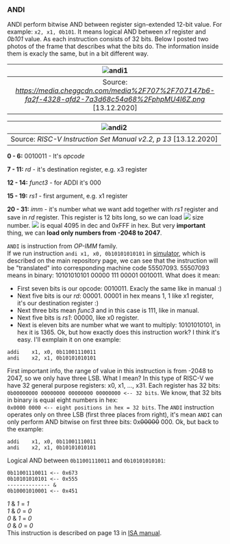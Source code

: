 ### ANDI
ANDI perform bitwise AND between register sign-extended 12-bit value. For example: `x2, x1, 0b101`. It means logical AND between *x1* register and *0b101* value. As each instruction consists of 32 bits. Below I posted two photos of the frame that describes what the bits do. The information inside them is exacly the same, but in a bit different way. 

| ![andi1](https://user-images.githubusercontent.com/43972902/102528666-233b5200-409f-11eb-8dc3-89e4a9ba29a3.png) |
|:--:|
| Source: *https://media.cheggcdn.com/media%2F707%2F707147b6-fa2f-4328-afd2-7a3d68c54a68%2FphpMU4I6Z.png*  [13.12.2020] |

| ![andi2](https://user-images.githubusercontent.com/43972902/102528734-3a7a3f80-409f-11eb-8efe-54fa799ae0b3.png) |
|:--:|
| Source: *RISC-V Instruction Set Manual v2.2, p 13*  [13.12.2020] |

**0 - 6:** 0010011 - It's *opcode*

**7 - 11:**  *rd* - it's destination register, e.g. x3 register

**12 - 14:** *funct3* - for ADDI it's 000

**15 - 19:** *rs1* - first argument, e.g. x1 register

**20 - 31:** *imm* - it's number what we want add together with *rs1* register and save in *rd* register. This register is 12 bits long, so we can load <img src="https://render.githubusercontent.com/render/math?math=2^{12}-1">  size number. <img src="https://render.githubusercontent.com/render/math?math=2^{12}-1"> is equal 4095 in dec and 0xFFF in hex. But very **important** thing, we can **load only numbers from -2048 to 2047**.

`ANDI` is instruction from *OP-IMM* family. <br/>
If we run instruction `andi x1, x0, 0b10101010101` in [simulator](https://www.kvakil.me/venus/), which is described on the main repository page, we can see that the instruction will be "translated" into corresponding machine code 55507093.  55507093 means in binary: 10101010101 00000 111 00001 0010011. What does it mean:
- First seven bits is our opcode: 0010011. Exacly the same like in manual :)
- Next five bits is our *rd*: 00001. 00001 in hex means 1, 1 like x1 register, it's our destination register :)
- Next three bits mean *func3* and in this case is 111, like in manual.
- Next five bits is *rs1*: 00000, like x0 register.
- Next is eleven bits are number what we want to multiply: 10101010101, in hex it is 1365.
Ok, but how exactly does this instruction work? I think it's easy. I'll exmplain it on one example:
```
addi	x1, x0, 0b11001110011
andi 	x2, x1, 0b10101010101
```
First important info, the range of value in this instruction is from -2048 to 2047, so we only have three LSB. What I mean? In this type of RISC-V we have 32 general purpose registers: x0, x1, ..., x31. Each register has 32 bits: <br/>
`0b00000000 00000000 00000000 00000000 <-- 32 bits`. We know, that 32 bits in binary is equal eight numbers in hex: <br/> `0x0000 0000 <-- eight positions in hex = 32 bits`. The `ANDI` instruction operates only on three LSB (first three places from right), it's mean `ANDI` can only perform AND bitwise on first three bits: 0x~~00000~~ 000. Ok, but back to the example:
```
addi	x1, x0, 0b11001110011
andi 	x2, x1, 0b10101010101
```
Logical AND between `0b11001110011` and `0b10101010101`:
```
0b11001110011 <-- 0x673
0b10101010101 <-- 0x555
-------------- &
0b10001010001 <-- 0x451
```
*1* & *1* = *1* <br/>
*1* & *0* = *0* <br/>
*0* & *1* = *0* <br/>
*0* & *0* = *0* <br/>
This instruction is described on page 13 in [ISA manual](https://riscv.org/wp-content/uploads/2017/05/riscv-spec-v2.2.pdf).
